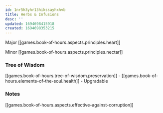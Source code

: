 ```yaml
---
id: 1nr5h3yhr13hikssayhxhvb
title: Herbs & Infusions
desc: ''
updated: 1694698415918
created: 1694698353215
---
```


Major [[games.book-of-hours.aspects.principles.heart]]

Minor [[games.book-of-hours.aspects.principles.nectar]]

### Tree of Wisdom

[[games.book-of-hours.tree-of-wisdom.preservation]] - [[games.book-of-hours.elements-of-the-soul.health]] - Upgradable

### Notes

[[games.book-of-hours.aspects.effective-against-corruption]]
